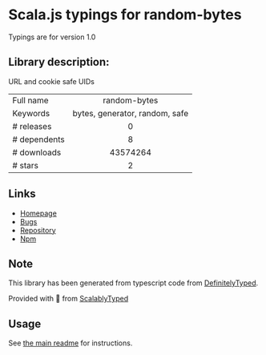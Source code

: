 
# Scala.js typings for random-bytes

Typings are for version 1.0

## Library description:
URL and cookie safe UIDs

|                    |                 |
| ------------------ | :-------------: |
| Full name          | random-bytes |
| Keywords           | bytes, generator, random, safe |
| # releases         | 0 |
| # dependents       | 8 |
| # downloads        | 43574264 |
| # stars            | 2 |

## Links
- [Homepage](https://github.com/crypto-utils/random-bytes)
- [Bugs](https://github.com/crypto-utils/random-bytes/issues)
- [Repository](https://github.com/crypto-utils/random-bytes)
- [Npm](https://www.npmjs.com/package/random-bytes)
    


## Note
This library has been generated from typescript code from [DefinitelyTyped](https://definitelytyped.org).

Provided with :purple_heart: from [ScalablyTyped](https://github.com/oyvindberg/ScalablyTyped)

## Usage
See [the main readme](../../readme.md) for instructions.


